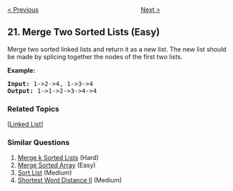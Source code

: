 <!--|This file generated by command(leetcode description); DO NOT EDIT.    |-->
<!--+----------------------------------------------------------------------+-->
<!--|@author    Openset <openset.wang@gmail.com>                           |-->
<!--|@link      https://github.com/openset                                 |-->
<!--|@home      https://github.com/openset/leetcode                        |-->
<!--+----------------------------------------------------------------------+-->

[< Previous](https://github.com/openset/leetcode/tree/master/problems/valid-parentheses "Valid Parentheses")
　　　　　　　　　　　　　　　　
[Next >](https://github.com/openset/leetcode/tree/master/problems/generate-parentheses "Generate Parentheses")

## 21. Merge Two Sorted Lists (Easy)

<p>Merge two sorted linked lists and return it as a new list. The new list should be made by splicing together the nodes of the first two lists.</p>

<p><b>Example:</b>
<pre>
<b>Input:</b> 1->2->4, 1->3->4
<b>Output:</b> 1->1->2->3->4->4
</pre>
</p>

### Related Topics
  [[Linked List](https://github.com/openset/leetcode/tree/master/tag/linked-list/README.md)]

### Similar Questions
  1. [Merge k Sorted Lists](https://github.com/openset/leetcode/tree/master/problems/merge-k-sorted-lists) (Hard)
  1. [Merge Sorted Array](https://github.com/openset/leetcode/tree/master/problems/merge-sorted-array) (Easy)
  1. [Sort List](https://github.com/openset/leetcode/tree/master/problems/sort-list) (Medium)
  1. [Shortest Word Distance II](https://github.com/openset/leetcode/tree/master/problems/shortest-word-distance-ii) (Medium)

